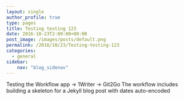 ```yaml
---
layout: single
author_profile: true
type: pages
title: Testing testing 123
date: 2016-10-23T2:09:00+00:00
post_image: /images/posts/default.png
permalink: /2016/10/23/Testing-testing-123
categories:
  - general
sidebar:
    nav: "blog_sidenav"
---
```


Testing the Workflow app -> 1Writer -> Git2Go
The workflow includes building a skeleton for a Jekyll blog post with dates auto-encoded
